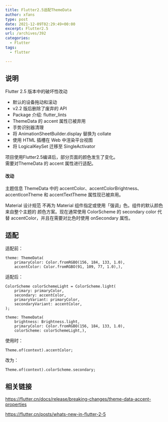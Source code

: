 ```yaml
---
title: Flutter2.5适配ThemeData
author: xfans
type: post
date: 2021-12-09T02:29:49+00:00
excerpt: Flutter2.5
url: /archives/392
categories:
  - Flutter
tags:
  - flutter

---
```

## 说明

Flutter 2.5 版本中的破坏性改动

  * 默认的设备拖动和滚动
  * v2.2 版后删除了废弃的 API
  * Package 介绍: flutter_lints
  * ThemeData 的 accent 属性已被弃用
  * 手势识别器清理
  * 将 AnimationSheetBuilder.display 替换为 collate
  * 使用 HTML 插槽在 Web 中渲染平台视图
  * 将 LogicalKeySet 迁移至 SingleActivator

项目使用Flutter2.5编译后，部分页面的颜色发生了变化。  
需要对ThemeData 的 accent 属性进行适配。

#### 改动

主题信息 ThemeData 中的 accentColor、accentColorBrightness、accentIconTheme 和 accentTextTheme 属性现已被弃用。

Material 设计规范 不再为 Material 组件指定或使用「强调」色。组件的默认颜色来自整个主题的 颜色方案。现在通常使用 ColorScheme 的 secondary color 代替 accentColor，并且在需要对比色时使用 onSecondary 属性。

## 适配

适配前：

<pre><code class="language-dart">theme: ThemeData(
    primaryColor: Color.fromRGBO(156, 184, 133, 1.0),
    accentColor: Color.fromRGBO(91, 109, 77, 1.0),),</code></pre>

适配后：

<pre><code class="language-dart">ColorScheme colorSchemeLight = ColorScheme.light(
    primary: primaryColor,
    secondary: accentColor,
    primaryVariant: primaryColor,
    secondaryVariant: accentColor,
);

theme: ThemeData(
    brightness: Brightness.light,
    primaryColor: Color.fromRGBO(156, 184, 133, 1.0),
    colorScheme: colorSchemeLight,),</code></pre>

使用时：

<pre><code class="language-dart">Theme.of(context).accentColor;</code></pre>

改为：

<pre><code class="language-dart">Theme.of(context).colorScheme.secondary;</code></pre>

## 相关链接

<https://flutter.cn/docs/release/breaking-changes/theme-data-accent-properties>

<https://flutter.cn/posts/whats-new-in-flutter-2-5>